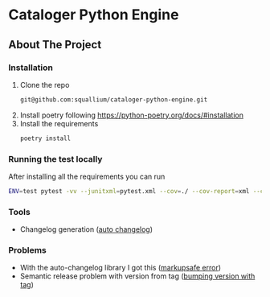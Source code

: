 # Cataloger Python Engine

<!-- ABOUT THE PROJECT -->

## About The Project

### Installation

1. Clone the repo
   ```sh
   git@github.com:squallium/cataloger-python-engine.git
   ```
2. Install poetry following https://python-poetry.org/docs/#installation
3. Install the requirements
   ```sh
   poetry install
   ```
   
### Running the test locally

After installing all the requirements you can run

   ```sh
   ENV=test pytest -vv --junitxml=pytest.xml --cov=./ --cov-report=xml --cov-config=.coveragerc --cov-branch tests
   ```

### Tools ###
* Changelog generation ([auto changelog](https://github.com/KeNaCo/auto-changelog))

### Problems ###
* With the auto-changelog library I got this ([markupsafe error](https://stackoverflow.com/questions/72191560/importerror-cannot-import-name-soft-unicode-from-markupsafe))
* Semantic release problem with version from tag ([bumping version with tag](https://github.com/relekang/python-semantic-release/issues/104))